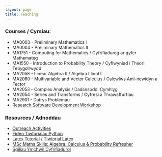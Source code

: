 ```yaml
---
layout: page
title: Teaching
---
```


### Courses / Cyrsiau:

  + MA0003 - Preliminary Mathematics I
  + MA0004 - Preliminary Mathematics II
  + MA1751 - Computing for Mathematics / Cyfrifiadureg ar gyfer Mathemateg
  + MA1550 - Introduction to Probability Theory / Cyflwyniad i Theori Tebygolrwydd
  + MA2058 - Linear Algebra II / Algebra Llinol II
  + MA2060 - Multivariable and Vector Calculus / Calcwlws Aml-newidyn a Fector
  + MA2053 - Complex Analysis / Dadansoddi Cymhlyg
  + MA2054 - Series and Transforms / Cyfresi a Thrawsffurfiau
  + MA2901 - Datrys Problemau
  + [Research Software Development Workshop](https://vknight.org/rsd/)


### Resources / Adnoddau

  + [Outreach Activities](/outreach/)
  + [Fideo Tiwtorialau Python](/teaching/tiwtorialau-python/)
  + [Latex Tutorial](/teaching/latex-refresher/) / [Tiwtorial Latex](/teaching/latex-refresher/cy/)
  + [MSc Maths Skills: Algebra, Calculus & Probability Refresher](/MSc_week_0/maths_skills.pdf)
  + [Sgiliau Ymchwil Cyfrifiadurol](https://sgiliauymchwilcyfrifiadurol.github.io/)